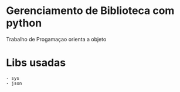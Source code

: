 # Gerenciamento de Biblioteca com python
Trabalho de Progamaçao orienta a objeto

# Libs usadas
    - sys
    - json
